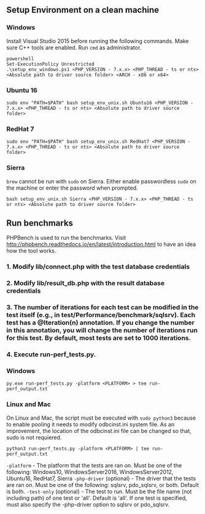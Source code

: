 ## Setup Environment on a clean machine

### Windows
Install Visual Studio 2015 before running the following commands. Make sure C++ tools are enabled.
Run `cmd` as administrator.

    powershell
    Set-ExecutionPolicy Unrestricted
    .\setup_env_windows.ps1 <PHP_VERSION - 7.x.x> <PHP_THREAD - ts or nts> <Absolute path to driver source folder> <ARCH - x86 or x64>    

### Ubuntu 16
    sudo env "PATH=$PATH" bash setup_env_unix.sh Ubuntu16 <PHP_VERSION - 7.x.x> <PHP_THREAD - ts or nts> <Absolute path to driver source folder>
### RedHat 7
    sudo env "PATH=$PATH" bash setup_env_unix.sh RedHat7 <PHP_VERSION - 7.x.x> <PHP_THREAD - ts or nts> <Absolute path to driver source folder>
### Sierra
`brew` cannot be run with `sudo` on Sierra. Either enable passwordless `sudo` on the machine or enter the password when prompted. 

    bash setup_env_unix.sh Sierra <PHP_VERSION - 7.x.x> <PHP_THREAD - ts or nts> <Absolute path to driver source folder>
## Run benchmarks
PHPBench is used to run the benchmarks. Visit http://phpbench.readthedocs.io/en/latest/introduction.html to have an idea how the tool works.

### 1. Modify lib/connect.php with the test database credentials
### 2. Modify lib/result_db.php with the result database credentials
### 3. The number of iterations for each test can be modified in the test itself (e.g., in test/Performance/benchmark/sqlsrv). Each test has a @Iteration(n) annotation. If you change the number in this annotation, you will change the number of iterations run for this test. By default, most tests are set to 1000 iterations.
### 4. Execute run-perf_tests.py. 
### Windows
    py.exe run-perf_tests.py -platform <PLATFORM> > tee run-perf_output.txt
### Linux and Mac
On Linux and Mac, the script must be executed with `sudo python3` because to enable pooling it needs to modify odbcinst.ini system file. As an improvement, the location of the odbcinst.ini file can be changed so that, sudo is not requiered. 
    
    python3 run-perf_tests.py -platform <PLATFORM> | tee run-perf_output.txt

`-platform` - The platform that the tests are ran on. Must be one of the following: Windows10, WindowsServer2016, WindowsServer2012, Ubuntu16, RedHat7, Sierra
`-php-driver` (optional) - The driver that the tests are ran on. Must be one of the following: sqlsrv, pdo_sqlsrv, or both. Default is both.
`-test-only` (optional) - The test to run. Must be the file name (not including path) of one test or 'all'. Default is 'all'. If one test is specified, must also specify the -php-driver option to sqlsrv or pdo_sqlsrv.